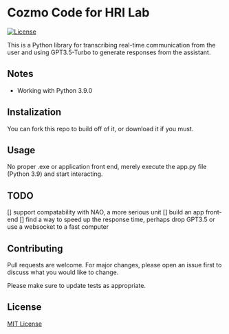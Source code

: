 # Cozmo Code for HRI Lab
[![License](https://img.shields.io/github/license/terraform-docs/terraform-docs)](https://github.com/ewhenry/cozmo-lab-assistant/blob/master/LICENSE)

This is a Python library for transcribing real-time communication from the user and using GPT3.5-Turbo to generate responses from the assistant.

## Notes

- Working with Python  3.9.0

## Instalization

You can fork this repo to build off of it, or download it if you must.

## Usage

No proper .exe or application front end, merely execute the app.py file (Python 3.9) and start interacting.

## TODO

[] support compatability with NAO, a more serious unit
[] build an app front-end
[] find a way to speed up the response time, perhaps drop GPT3.5 or use a websocket to a fast computer

## Contributing

Pull requests are welcome. For major changes, please open an issue first
to discuss what you would like to change.

Please make sure to update tests as appropriate.

## License
[MIT License](https://choosealicense.com/licenses/mit/)
